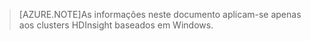 > [AZURE.NOTE]As informações neste documento aplicam-se apenas aos clusters HDInsight baseados em Windows.

<!---HONumber=Oct15_HO3-->